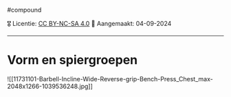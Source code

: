 #compound 

🎖️ Licentie: [CC BY-NC-SA 4.0](https://creativecommons.org/licenses/by-nc-sa/4.0/)
📅 Aangemaakt: 04-09-2024

---
# Vorm en spiergroepen
![[11731101-Barbell-Incline-Wide-Reverse-grip-Bench-Press_Chest_max-2048x1266-1039536248.jpg]]


